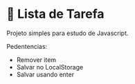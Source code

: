 # :pencil: Lista de Tarefa

Projeto simples para estudo de Javascript.

Pedentencias:
- Remover item
- Salvar no LocalStorage
- Salvar usando enter